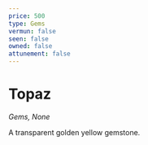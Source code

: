 ```yaml
---
price: 500
type: Gems
vermun: false
seen: false
owned: false
attunement: false
---
```

# Topaz

*Gems, None*

A transparent golden yellow gemstone.